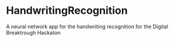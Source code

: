 # HandwritingRecognition
A neural network app for the handwriting recognition for the Digital Breaktrough Hackaton
